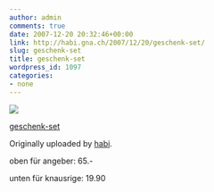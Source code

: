 ```yaml
---
author: admin
comments: true
date: 2007-12-20 20:32:46+00:00
link: http://habi.gna.ch/2007/12/20/geschenk-set/
slug: geschenk-set
title: geschenk-set
wordpress_id: 1097
categories:
- none
---
```



 [![](http://farm3.static.flickr.com/2175/2125650386_3943e598fb_m.jpg)](http://www.flickr.com/photos/habi/2125650386/)
   

 
  [geschenk-set](http://www.flickr.com/photos/habi/2125650386/)
    

  Originally uploaded by [habi](http://www.flickr.com/people/habi/).
 



oben für angeber: 65.-  

unten für knausrige: 19.90
  

